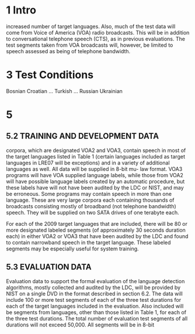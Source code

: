 # 1 Intro

increased number of target languages. Also, much of the test data will come
from Voice of America (VOA) radio broadcasts. This will be in addition to
conversational telephone speech (CTS), as in previous evaluations.  The test
segments taken from VOA broadcasts will, however, be limited to speech
assessed as being of telephone bandwidth.

# 3 Test Conditions

Bosnian Croatian ... Turkish ... Russian Ukrainian

# 5

## 5.2 TRAINING AND DEVELOPMENT DATA

corpora, which are designated VOA2 and VOA3, contain speech in most of the
target languages listed in Table 1 (certain languages included as target
languages in LRE07 will be exceptions) and in a variety of additional
languages as well. All data will be supplied in 8-bit mu- law format. VOA3
programs will have VOA supplied language labels, while those from VOA2 will
have possible language labels created by an automatic procedure, but these
labels have will not have been audited by the LDC or NIST, and may be
erroneous.  Some programs may contain speech in more than one language.  These
are very large corpora each containing thousands of broadcasts consisting
mostly of broadband (not telephone bandwidth) speech. They will be supplied on
two SATA drives of one terabyte each.

For each of the 2009 target languages that are included, there will be 80 or
more designated labeled segments (of approximately 30 seconds duration each)
in either VOA2 or VOA3 that have been audited by the LDC and found to contain
narrowband speech in the target language. These labeled segments may be
especially useful for system training.

## 5.3 EVALUATION DATA

Evaluation data to support the formal evaluation of the language
detection algorithms, mostly collected and audited by the LDC,
will be provided by NIST on a single DVD in the format described
in section 6.2. The data will include 100 or more test segments of
each of the three test durations for each of the target languages
included in the evaluation. Also included will be segments from
languages, other than those listed in Table 1, for each of the three
test durations. The total number of evaluation test segments of all
durations will not exceed 50,000. All segments will be in 8-bit
